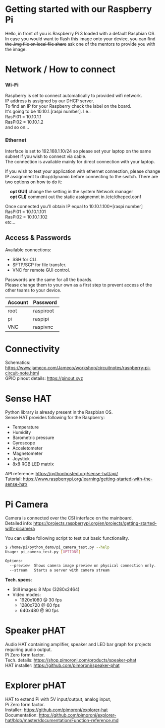 # Getting started with our Raspberry Pi

Hello, in front of you is Raspberry Pi 3 loaded with a default Raspbian OS.  
In case you would want to flash this image onto your device, ~~you can find the .img file on local file share~~ ask one of the mentors to provide you with the image.

# Network / How to connect

### Wi-Fi

Raspberry is set to connect automatically to provided wifi network.  
IP address is assigned by our DHCP server.  
To find an IP for your Raspberry check the label on the board.  
It's going to be 10.10.1.[raspi number]. I.e.:  
RasPi01 = 10.10.1.1  
RasPi02 = 10.10.1.2  
and so on...  

### Ethernet

Interface is set to 192.168.1.10/24 so please set your laptop on the same subnet if you wish to connect via cable.  
The connection is available mainly for direct connection with your laptop.  

If you wish to test your application with ethernet connection, please change IP assignment to dhcp/dynamic before connecting to the switch. There are two options on how to do it:  

&nbsp;&nbsp;&nbsp; **opt GUI)** change the setting in the system Network manager  
&nbsp;&nbsp;&nbsp; **opt CLI)** comment out the static assignemnt in /etc/dhcpcd.conf  

Once connected you'll obtain IP equal to 10.10.1.100+[raspi number]  
RasPi01 = 10.10.1.101  
RasPi02 = 10.10.1.102  
etc...

## Access & Passwords

Available connections:

* SSH for CLI.
* SFTP/SCP for file transfer.
* VNC for remote GUI control.

Passwords are the same for all the boards.  
Please change them to your own as a first step to prevent access of the other teams to your device.
  
| Account | Password   |
 -------- | ---------- |
| root    | raspiroot  |
| pi      | raspipi    |
| VNC     | raspivnc   |

# Connectivity

Schematics: https://www.jameco.com/Jameco/workshop/circuitnotes/raspberry-pi-circuit-note.html  
GPIO pinout details: https://pinout.xyz

# Sense HAT

Python library is already present in the Raspbian OS.  
Sense HAT provides following for the Raspberry:  

* Temperature
* Humidity
* Barometric pressure
* Gyroscope
* Acceletometer
* Magnetometer
* Joystick
* 8x8 RGB LED matrix

API reference: https://pythonhosted.org/sense-hat/api/  
Tutorial: https://www.raspberrypi.org/learning/getting-started-with-the-sense-hat/
  
# Pi Camera

Camera is connected over the CSI interface on the mainboard.  
Detailed info: https://projects.raspberrypi.org/en/projects/getting-started-with-picamera

You can utilize following script to test out basic functionality.

```sh
$ /home/pi/python_demo/pi_camera_test.py --help
Usage: pi_camera_test.py [OPTIONS]

Options:
  --preview  Shows camera image preview on physical connection only.
  --stream   Starts a server with camera stream
```

**Tech. specs**:

* Still images: 8 Mpx (3280x2464)
* Video modes:
  * 1920x1080 @ 30 fps
  * 1280x720 @ 60 fps
  * 640x480 @ 90 fps

# Speaker pHAT

Audio HAT containing amplifier, speaker and LED bar graph for projects requiring audio output.  
Pi Zero form factor.  
Tech. details: https://shop.pimoroni.com/products/speaker-phat  
HAT installer: https://github.com/pimoroni/speaker-phat

# Explorer pHAT

HAT to extend Pi with 5V input/output, analog input,  
Pi Zero form factor.  
Installer: https://github.com/pimoroni/explorer-hat  
Documentation: https://github.com/pimoroni/explorer-hat/blob/master/documentation/Function-reference.md
